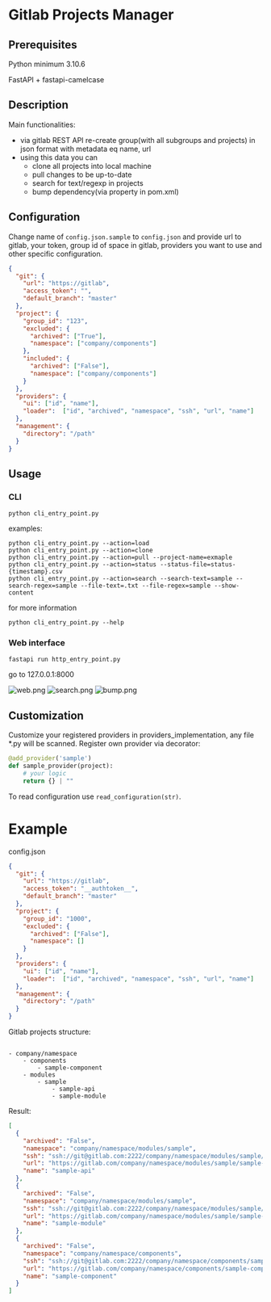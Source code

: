 # Gitlab Projects Manager

## Prerequisites

Python minimum 3.10.6 

FastAPI + fastapi-camelcase

## Description

Main functionalities:
- via gitlab REST API re-create group(with all subgroups and projects) in json format with metadata eq name, url
- using this data you can
  - clone all projects into local machine
  - pull changes to be up-to-date
  - search for text/regexp in projects
  - bump dependency(via property in pom.xml)


## Configuration

Change name of `config.json.sample` to `config.json` and provide url to gitlab, your token, group id of space in gitlab,
providers you want to use and other specific configuration.

```json
{
  "git": {
    "url": "https://gitlab",
    "access_token": "",
    "default_branch": "master"
  },
  "project": {
    "group_id": "123",
    "excluded": {
      "archived": ["True"],
      "namespace": ["company/components"]
    },
    "included": {
      "archived": ["False"],
      "namespace": ["company/components"]
    }
  },
  "providers": {
    "ui": ["id", "name"],
    "loader":  ["id", "archived", "namespace", "ssh", "url", "name"]
  },
  "management": {
    "directory": "/path"
  }
}
```

## Usage

### CLI

```shell
python cli_entry_point.py
```
examples:
```shell
python cli_entry_point.py --action=load
python cli_entry_point.py --action=clone
python cli_entry_point.py --action=pull --project-name=exmaple
python cli_entry_point.py --action=status --status-file=status-{timestamp}.csv
python cli_entry_point.py --action=search --search-text=sample --search-regex=sample --file-text=.txt --file-regex=sample --show-content
```

for more information
```shell
python cli_entry_point.py --help
```

### Web interface

```shell
fastapi run http_entry_point.py
```

go to 127.0.0.1:8000 

![web.png](docs/web.png)
![search.png](docs/search.png)
![bump.png](docs/bump.png)

## Customization

Customize your registered providers in providers_implementation, any file *.py will be scanned.
Register own provider via decorator:

```python
@add_provider('sample')
def sample_provider(project):
    # your logic
    return {} | ""
```

To read configuration use `read_configuration(str)`.

# Example

config.json

```json
{
  "git": {
    "url": "https://gitlab",
    "access_token": "__authtoken__",
    "default_branch": "master"
  },
  "project": {
    "group_id": "1000",
    "excluded": {
      "archived": ["False"],
      "namespace": []
    }
  },
  "providers": {
    "ui": ["id", "name"],
    "loader":  ["id", "archived", "namespace", "ssh", "url", "name"]
  },
  "management": {
    "directory": "/path"
  }
}
```

Gitlab projects structure:

```text

- company/namespace
    - components
        - sample-component
    - modules
        - sample
            - sample-api
            - sample-module
```

Result:

```json
[
  {
    "archived": "False",
    "namespace": "company/namespace/modules/sample",
    "ssh": "ssh://git@gitlab.com:2222/company/namespace/modules/sample/sample-api.git",
    "url": "https://gitlab.com/company/namespace/modules/sample/sample-api",
    "name": "sample-api"
  },
  {
    "archived": "False",
    "namespace": "company/namespace/modules/sample",
    "ssh": "ssh://git@gitlab.com:2222/company/namespace/modules/sample/sample-module.git",
    "url": "https://gitlab.com/company/namespace/modules/sample/sample-module",
    "name": "sample-module"
  },
  {
    "archived": "False",
    "namespace": "company/namespace/components",
    "ssh": "ssh://git@gitlab.com:2222/company/namespace/components/sample-component.git",
    "url": "https://gitlab.com/company/namespace/components/sample-component",
    "name": "sample-component"
  }
]
```